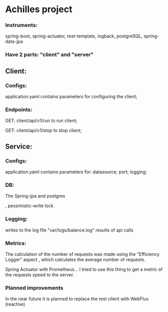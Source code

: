 Achilles project
===========
### Instruments:
spring-boot, spring-actuator, rest-template,
logback, postgreSQL, spring-data-jpa
### Have 2 parts: "client" and "server"

## Client:
### Configs:
application.yaml contains parameters 
for configuring the client;

### Endpoints:
GET: client/api/v1/run to run client;

GET: client/api/v1/stop to stop client;

## Service:
### Configs:
application.yaml contains parameters for: datasource; port; logging;

### DB:
The Spring-jpa and postgres

, pessimistic-write lock

### Logging:
writes to the log file "var/logs/balance.log" 
results of api calls

### Metrics:
The calculation of the number of requests was made
using the "Efficiency Logger" aspect
, which calculates the average number of requests.

Spring Actuator with Prometheus...
I tried to use this thing to get a metric 
of the requests speed to the server.

### Planned improvements
In the near future it is planned
to replace the rest client with WebFlux (reactive)
